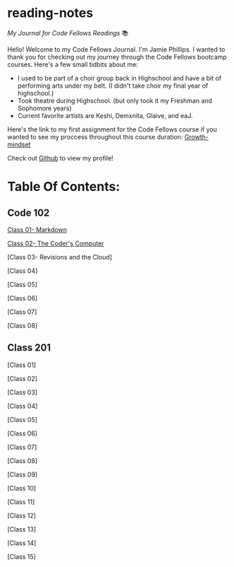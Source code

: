 # reading-notes

*My Journal for Code Fellows Readings* 📚


Hello! Welcome to my Code Fellows Journal. I'm Jamie Phillips. I wanted to thank you for checking out my journey through the Code Fellows bootcamp courses. Here's a few small tidbits about me:

- I used to be part of a choir group back in Highschool and have a bit of performing arts under my belt. (I didn't take choir my final year of highschool.)
- Took theatre during Highschool. (but only took it my Freshman and Sophomore years)
- Current favorite artists are Keshi, Demxnita, Glaive, and eaJ.
  
Here's the link to my first assignment for the Code Fellows course if you wanted to see my proccess throughout this course duration: [Growth-mindset](https://jamiephillips212.github.io/reading-notes/growth-mindset)

Check out [Github](https://github.com/jamiephillips212/) to view my profile!
  
# Table Of Contents:

## Code 102

[Class 01- Markdown](https://jamiephillips212.github.io/reading-notes/markdown)

[Class 02- The Coder's Computer](https://jamiephillips212.github.io/reading-notes/the-coders-computer)

[Class 03- Revisions and the Cloud]

[Class 04]

[Class 05]

[Class 06]

[Class 07]

[Class 08]

## Class 201

[Class 01]

[Class 02]

[Class 03]

[Class 04]

[Class 05]

[Class 06]

[Class 07]

[Class 08]

[Class 09]

[Class 10]

[Class 11]

[Class 12]

[Class 13]

[Class 14]

[Class 15]
